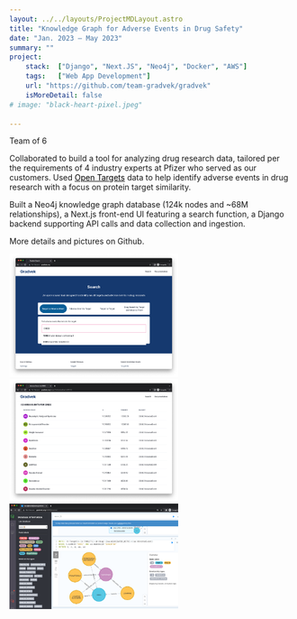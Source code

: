 ```yaml
---
layout: ../../layouts/ProjectMDLayout.astro
title: "Knowledge Graph for Adverse Events in Drug Safety"
date: "Jan. 2023 – May 2023"
summary: ""
project:
    stack:  ["Django", "Next.JS", "Neo4j", "Docker", "AWS"]
    tags:   ["Web App Development"]
    url: "https://github.com/team-gradvek/gradvek"
    isMoreDetail: false
# image: "black-heart-pixel.jpeg"

---
```

Team of 6     	       
<p>Collaborated to build a tool for analyzing drug research data, tailored per the requirements of 4 industry experts at Pfizer who served as our customers. Used <a href="https://www.opentargets.org" target=_blank>Open Targets</a> data to help identify adverse events in drug research with a focus on protein target similarity.</p>

<p>Built a Neo4j knowledge graph database (124k nodes and ~68M relationships), a Next.js front-end UI featuring a search function, a Django backend supporting API calls and data collection and ingestion.</p>

<p>More details and pictures on Github.</p>

<img src="/src/content/images/search1.png" alt="Project Image1" style="width:300px">
<img src="/src/content/images/result1.png" alt="Project Image2" style="width:300px">
<img src="/src/content/images/kg.png" alt="Project Image3" style="width:300px">


<style>
    /* To refactor... */

    @import url('https://fonts.googleapis.com/css2?family=DM+Serif+Display&display=swap');

    a:link { 
      text-decoration-line: underline;
      color: black;}
    a:visited { text-decoration: none;color: black; }
    a:hover { 
      background:  #efdefc;
      text-decoration: line-through;
      text-decoration-thickness: 1px; } 
    a:active { text-decoration: none; color: black; }  
</style>
